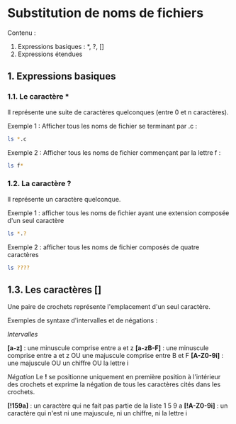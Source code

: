 # Substitution de noms de fichiers

Contenu :

1. Expressions basiques : *, ?, []
2. Expressions étendues

## 1. Expressions basiques

### 1.1. Le caractère *

Il représente une suite de caractères quelconques (entre 0 et n caractères).

Exemple 1 : Afficher tous les noms de fichier se terminant par .c :
```sh
ls *.c
```

Exemple 2 : Afficher tous les noms de fichier commençant par la lettre f :
```sh
ls f*
```

### 1.2. La caractère ?

Il représente un caractère quelconque.

Exemple 1 : afficher tous les noms de fichier ayant une extension composée d'un seul caractère
```sh
ls *.?
```

Exemple 2 : afficher tous les noms de fichier composés de quatre caractères
```sh
ls ????
```

## 1.3. Les caractères []

Une paire de crochets représente l'emplacement d'un seul caractère.

Exemples de syntaxe d'intervalles et de négations :

_Intervalles_

__[a-z]__ : une minuscule comprise entre a et z
__[a-zB-F]__ : une minuscule comprise entre a et z OU une majuscule comprise entre B et F
__[A-Z0-9i]__ : une majuscule OU un chiffre OU la lettre i

_Négation_
Le __!__ se positionne uniquement en première position à l'intérieur des crochets et exprime la négation de tous les caractères cités dans les crochets.

__[!159a]__ : un caractère qui ne fait pas partie de la liste 1 5 9 a
__[!A-Z0-9i]__ : un caractère qui n'est ni une majuscule, ni un chiffre, ni la lettre i

